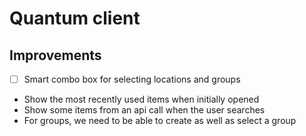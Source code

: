 # Quantum client

## Improvements

- [ ] Smart combo box for selecting locations and groups

- Show the most recently used items when initially opened
- Show some items from an api call when the user searches
- For groups, we need to be able to create as well as select a group
